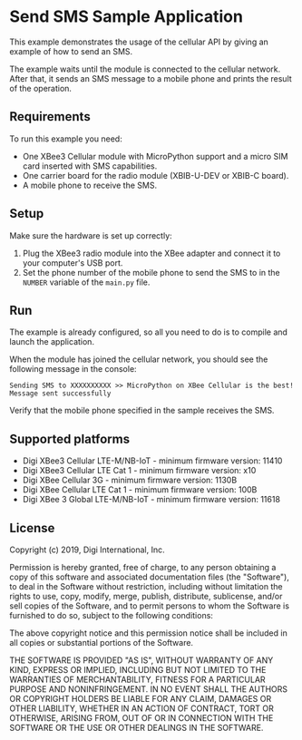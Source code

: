 Send SMS Sample Application
===========================

This example demonstrates the usage of the cellular API by giving an example of
how to send an SMS.

The example waits until the module is connected to the cellular network. After
that, it sends an SMS message to a mobile phone and prints the result of the
operation.

Requirements
------------

To run this example you need:

* One XBee3 Cellular module with MicroPython support and a micro SIM card
  inserted with SMS capabilities.
* One carrier board for the radio module (XBIB-U-DEV or XBIB-C board).
* A mobile phone to receive the SMS.

Setup
-----

Make sure the hardware is set up correctly:

1. Plug the XBee3 radio module into the XBee adapter and connect it to your
   computer's USB port.
2. Set the phone number of the mobile phone to send the SMS to in the `NUMBER`
   variable of the `main.py` file.

Run
---

The example is already configured, so all you need to do is to compile and
launch the application.

When the module has joined the cellular network, you should see the following
message in the console:

    Sending SMS to XXXXXXXXXX >> MicroPython on XBee Cellular is the best!
    Message sent successfully

Verify that the mobile phone specified in the sample receives the SMS.

Supported platforms
-------------------

* Digi XBee3 Cellular LTE-M/NB-IoT - minimum firmware version: 11410
* Digi XBee3 Cellular LTE Cat 1 - minimum firmware version: x10
* Digi XBee Cellular 3G - minimum firmware version: 1130B
* Digi XBee Cellular LTE Cat 1 - minimum firmware version: 100B
* Digi XBee 3 Global LTE-M/NB-IoT - minimum firmware version: 11618

License
-------

Copyright (c) 2019, Digi International, Inc.

Permission is hereby granted, free of charge, to any person obtaining a copy
of this software and associated documentation files (the "Software"), to deal
in the Software without restriction, including without limitation the rights
to use, copy, modify, merge, publish, distribute, sublicense, and/or sell
copies of the Software, and to permit persons to whom the Software is
furnished to do so, subject to the following conditions:

The above copyright notice and this permission notice shall be included in all
copies or substantial portions of the Software.

THE SOFTWARE IS PROVIDED "AS IS", WITHOUT WARRANTY OF ANY KIND, EXPRESS OR
IMPLIED, INCLUDING BUT NOT LIMITED TO THE WARRANTIES OF MERCHANTABILITY,
FITNESS FOR A PARTICULAR PURPOSE AND NONINFRINGEMENT. IN NO EVENT SHALL THE
AUTHORS OR COPYRIGHT HOLDERS BE LIABLE FOR ANY CLAIM, DAMAGES OR OTHER
LIABILITY, WHETHER IN AN ACTION OF CONTRACT, TORT OR OTHERWISE, ARISING FROM,
OUT OF OR IN CONNECTION WITH THE SOFTWARE OR THE USE OR OTHER DEALINGS IN THE
SOFTWARE.